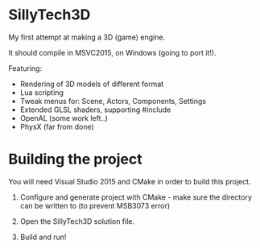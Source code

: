 # SillyTech3D

My first attempt at making a 3D (game) engine.

It should compile in MSVC2015, on Windows (going to port it!).


Featuring:
- Rendering of 3D models of different format
- Lua scripting
- Tweak menus for: Scene, Actors, Components, Settings
- Extended GLSL shaders, supporting #include
- OpenAL (some work left..)
- PhysX (far from done)


# Building the project
You will need Visual Studio 2015 and CMake in order to build this project.

1. Configure and generate project with CMake - make sure the directory can be written to (to prevent MSB3073 error)

2. Open the SillyTech3D solution file.

3. Build and run!


